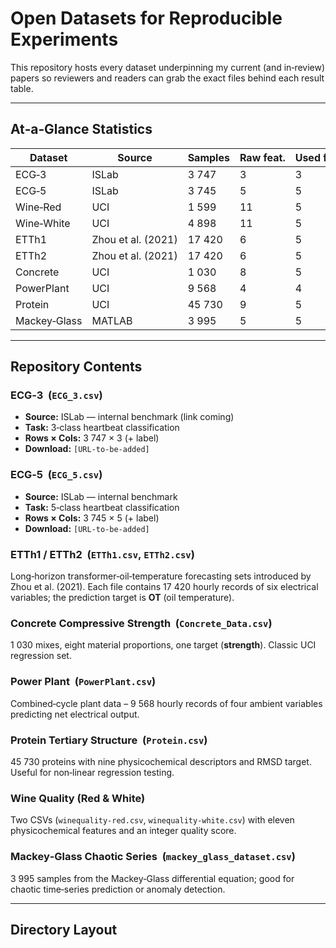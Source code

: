 # Open Datasets for Reproducible Experiments
This repository hosts every dataset underpinning my current (and in‑review) papers so reviewers and readers can grab the exact files behind each result table.

---

## At‑a‑Glance Statistics

| Dataset | Source | Samples | Raw feat. | Used feat. |
|---------|--------|---------|-----------|------------|
| ECG‑3 | ISLab | 3 747 | 3 | 3 |
| ECG‑5 | ISLab | 3 745 | 5 | 5 |
| Wine‑Red | UCI | 1 599 | 11 | 5 |
| Wine‑White | UCI | 4 898 | 11 | 5 |
| ETTh1 | Zhou et al. (2021) | 17 420 | 6 | 5 |
| ETTh2 | Zhou et al. (2021) | 17 420 | 6 | 5 |
| Concrete | UCI | 1 030 | 8 | 5 |
| PowerPlant | UCI | 9 568 | 4 | 4 |
| Protein | UCI | 45 730 | 9 | 5 |
| Mackey‑Glass | MATLAB | 3 995 | 5 | 5 |

---

## Repository Contents

### ECG‑3  (`ECG_3.csv`)
- **Source:** ISLab — internal benchmark (link coming)  
- **Task:** 3‑class heartbeat classification  
- **Rows × Cols:** 3 747 × 3 (+ label)  
- **Download:** `[URL‑to‑be‑added]`

### ECG‑5  (`ECG_5.csv`)
- **Source:** ISLab — internal benchmark  
- **Task:** 5‑class heartbeat classification  
- **Rows × Cols:** 3 745 × 5 (+ label)  
- **Download:** `[URL‑to‑be‑added]`

### ETTh1 / ETTh2  (`ETTh1.csv`, `ETTh2.csv`)
Long‑horizon transformer‑oil‑temperature forecasting sets introduced by Zhou et al. (2021). Each file contains 17 420 hourly records of six electrical variables; the prediction target is **OT** (oil temperature).

### Concrete Compressive Strength  (`Concrete_Data.csv`)
1 030 mixes, eight material proportions, one target (**strength**). Classic UCI regression set.

### Power Plant  (`PowerPlant.csv`)
Combined‑cycle plant data – 9 568 hourly records of four ambient variables predicting net electrical output.

### Protein Tertiary Structure  (`Protein.csv`)
45 730 proteins with nine physicochemical descriptors and RMSD target. Useful for non‑linear regression testing.

### Wine Quality (Red & White)
Two CSVs (`winequality-red.csv`, `winequality-white.csv`) with eleven physicochemical features and an integer quality score.

### Mackey‑Glass Chaotic Series  (`mackey_glass_dataset.csv`)
3 995 samples from the Mackey‑Glass differential equation; good for chaotic time‑series prediction or anomaly detection.

---

## Directory Layout

